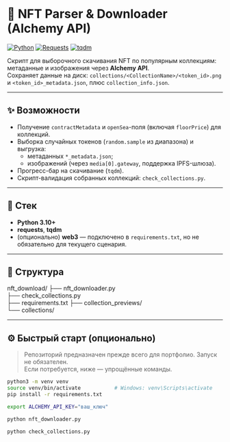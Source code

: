 # 🧩 NFT Parser & Downloader (Alchemy API)

[![Python](https://img.shields.io/badge/python-3.10+-blue.svg)](https://www.python.org/)
[![Requests](https://img.shields.io/badge/requests-HTTP%20client-informational.svg)](https://requests.readthedocs.io/)
[![tqdm](https://img.shields.io/badge/tqdm-progress%20bar-brightgreen.svg)](https://tqdm.github.io/)

Скрипт для выборочного скачивания NFT по популярным коллекциям: метаданные и изображения через **Alchemy API**.  
Сохраняет данные на диск: `collections/<CollectionName>/<token_id>.png` и `<token_id>_metadata.json`, плюс `collection_info.json`.

---

## ✨ Возможности
- Получение `contractMetadata` и `openSea`-поля (включая `floorPrice`) для коллекций.
- Выборка случайных токенов (`random.sample` из диапазона) и выгрузка:
  - метаданных `*_metadata.json`;
  - изображений (через `media[0].gateway`, поддержка IPFS-шлюза).
- Прогресс-бар на скачивание (`tqdm`).
- Скрипт-валидация собранных коллекций: `check_collections.py`.

---

## 🧱 Стек
- **Python 3.10+**
- **requests**, **tqdm**
- (опционально) **web3** — подключено в `requirements.txt`, но не обязательно для текущего сценария.

---

## 📂 Структура
nft_download/
├── nft_downloader.py        
├── check_collections.py      
├── requirements.txt
├── collection_previews/      
└── collections/ 

---

## ⚙️ Быстрый старт (опционально)
> Репозиторий предназначен прежде всего для портфолио. Запуск не обязателен.  
> Если потребуется, ниже — упрощённые команды.

```bash
python3 -m venv venv
source venv/bin/activate           # Windows: venv\Scripts\activate
pip install -r requirements.txt

export ALCHEMY_API_KEY="ваш_ключ"

python nft_downloader.py

python check_collections.py